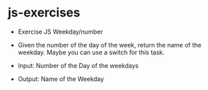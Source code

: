 # js-exercises
- Exercise JS Weekday/number

- Given the number of the day of the week, return the name of the weekday. Maybe you can use a switch for this task. 

- Input: Number of the Day of the weekdays
- Output: Name of the Weekday
